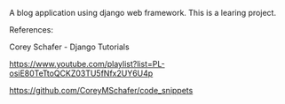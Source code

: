 A blog application using django web framework. This is a learing project. 

References: 

Corey Schafer - Django Tutorials

https://www.youtube.com/playlist?list=PL-osiE80TeTtoQCKZ03TU5fNfx2UY6U4p


https://github.com/CoreyMSchafer/code_snippets